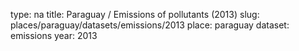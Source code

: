 type: na
title: Paraguay / Emissions of pollutants (2013)
slug: places/paraguay/datasets/emissions/2013
place: paraguay
dataset: emissions
year: 2013
